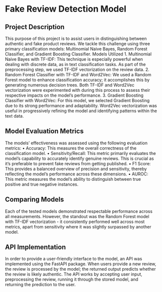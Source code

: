 # Fake Review Detection Model

## Project Description

This purpose of this project is to assist users in distinguishing between authentic and fake product reviews. 
We tackle this challenge using three primary classification models: Multinomial Naive Bayes, Random Forest Classifier, and Gradient Boosting Classifier.
Models Utilized
	1.	Multinomial Naive Bayes with TF-IDF: This technique is especially powerful when dealing with discrete data, as in text classification tasks. As part of the preprocessing step, we used TF-IDF vectorization on the review data.
	2.	Random Forest Classifier with TF-IDF and Word2Vec: We used a Random Forest model to enhance classification accuracy; it accomplishes this by generating numerous decision trees. Both TF-IDF and Word2Vec vectorization were experimented with during this process to assess their respective impacts on the model’s performance.
	3.	Gradient Boosting Classifier with Word2Vec: For this model, we selected Gradient Boosting due to its strong performance and adaptability. Word2Vec vectorization was useful in progressively refining the model and identifying patterns within the text data.
 
## Model Evaluation Metrics

The models’ effectiveness was assessed using the following evaluation metrics:
	•	Accuracy: This measures the overall correctness of the classification model.
	•	Sensitivity/Recall: This metric primarily evaluates the model’s capability to accurately identify genuine reviews. This is crucial as it’s preferable to prevent fake reviews from getting published.
	•	F1 Score: This provides a balanced overview of precision and sensitivity, thereby reflecting the model’s performance across these dimensions.
	•	AUROC: This metric measures the model’s ability to distinguish between true positive and true negative instances.
 
## Comparing Models

Each of the tested models demonstrated respectable performance across all measurements. However, the standout was the Random Forest model with TF-IDF vectorization - it consistently performed well across most metrics, apart from sensitivity where it was slightly surpassed by another model.

## API Implementation

In order to provide a user-friendly interface to the model, an API was implemented using the FastAPI package. When users provide a new review, the review is processed by the model; the returned output predicts whether the review is likely authentic. The API works by accepting user input, preprocessing the review, running it through the stored model, and returning the prediction to the user.
